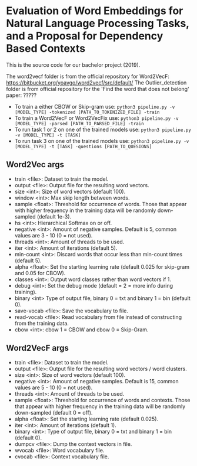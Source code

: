 # Evaluation of Word Embeddings for Natural Language Processing Tasks, and a Proposal for Dependency Based Contexts

This is the source code for our bachelor project (2019).

The word2vecf folder is from the official repository for Word2VecF: https://bitbucket.org/yoavgo/word2vecf/src/default/
The Outlier_detection folder is from official repository for the 'Find the word that does not belong' paper: ?????

* To train a either CBOW or Skip-gram use: `python3 pipeline.py -v [MODEL_TYPE] -tokenized [PATH_TO_TOKENIZED_FILE] -train`
* To train a Word2VecF or Word2VecFix use: `python3 pipeline.py -v [MODEL_TYPE] -parsed [PATH_TO_PARSED_FILE] -train`
* To run task 1 or 2 on one of the trained models use: `python3 pipeline.py -v [MODEL_TYPE] -t [TASK]`
* To run task 3 on one of the trained models use: `python3 pipeline.py -v [MODEL_TYPE] -t [TASK] -questions [PATH_TO_QUESIONS]`

## Word2Vec args
* train \<file\>: Dataset to train the model.
* output \<file\>: Output file for the resulting word vectors.
* size \<int\>: Size of word vectors (default 100).
* window \<int\>: Max skip length between words.
* sample \<float\>: Threshold for occurrence of words. Those that appear with higher frequency in the training data will be randomly down-sampled (default 1e-3).
* hs \<int\>: Hierarchical Softmax on or off.
* negative \<int\>: Amount of negative samples. Default is 5, common values are 3 - 10 (0 = not used).
* threads \<int\>: Amount of threads to be used.
* iter \<int\>: Amount of iterations (default 5).
* min-count \<int\>: Discard words that occur less than min-count times (default 5).
* alpha \<float\>: Set the starting learning rate (default 0.025 for skip-gram and 0.05 for CBOW).
* classes \<int\>: Output word classes rather than word vectors if 1.
* debug \<int\>: Set the debug mode (default = 2 = more info during training).
* binary \<int\> Type of output file, binary 0 = txt and binary 1 = bin (default 0).
* save-vocab \<file\>: Save the vocabulary to file.
* read-vocab \<file\>: Read vocabulary from file instead of constructing from the training data.
* cbow \<int\>: cbow 1 = CBOW and cbow 0 = Skip-Gram.

## Word2VecF args
* train \<file\>: Dataset to train the model.
* output \<file\>: Output file for the resulting word vectors / word clusters.
* size \<int\>: Size of word vectors (default 100).
* negative \<int\>: Amount of negative samples. Default is 15, common values are 5 - 10 (0 = not used).
* threads \<int\>: Amount of threads to be used.
* sample \<float\>: Threshold for occurrence of words and contexts. Those that appear with higher frequency in the training data will be randomly down-sampled (default 0 = off).
* alpha \<float\>: Set the starting learning rate (default 0.025).
* iter \<int\>: Amount of iterations (default 1).
* binary \<int\>: Type of output file, binary 0 = txt and binary 1 = bin (default 0).
* dumpcv \<file\>: Dump the context vectors in file.
* wvocab \<file\>: Word vocabulary file.
* cvocab \<file\>: Context vocabulary file.
